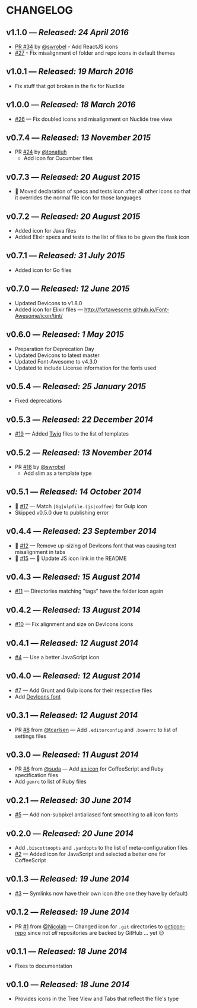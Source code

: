 # CHANGELOG

## **v1.1.0** &mdash; *Released: 24 April 2016*

* [PR #34](https://github.com/lee-dohm/file-type-icons/pull/34) by [@swrobel](https://github.com/swrobel) - Add ReactJS icons
* [#27](https://github.com/lee-dohm/file-type-icons/issues/27) - Fix misalignment of folder and repo icons in default themes

## **v1.0.1** &mdash; *Released: 19 March 2016*

* Fix stuff that got broken in the fix for Nuclide

## **v1.0.0** &mdash; *Released: 18 March 2016*

* [#26](https://github.com/lee-dohm/file-type-icons/issues/26) &mdash; Fix doubled icons and misalignment on Nuclide tree view

## **v0.7.4** &mdash; *Released: 13 November 2015*

* PR [#24](https://github.com/lee-dohm/file-type-icons/pull/24) by [@tonatiuh](https://github.com/tonatiuh)
    * Add icon for Cucumber files

## **v0.7.3** &mdash; *Released: 20 August 2015*

* :bug: Moved declaration of specs and tests icon after all other icons so that it overrides the normal file icon for those languages

## **v0.7.2** &mdash; *Released: 20 August 2015*

* Added icon for Java files
* Added Elixir specs and tests to the list of files to be given the flask icon

## **v0.7.1** &mdash; *Released: 31 July 2015*

* Added icon for Go files

## **v0.7.0** &mdash; *Released: 12 June 2015*

* Updated Devicons to v1.8.0
* Added icon for Elixir files &mdash; http://fortawesome.github.io/Font-Awesome/icon/tint/

## **v0.6.0** &mdash; *Released: 1 May 2015*

* Preparation for Deprecation Day
* Updated Devicons to latest master
* Updated Font-Awesome to v4.3.0
* Updated to include License information for the fonts used

## **v0.5.4** &mdash; *Released: 25 January 2015*

* Fixed deprecations

## **v0.5.3** &mdash; *Released: 22 December 2014*

* [#19](https://github.com/lee-dohm/file-type-icons/issues/19) &mdash; Added [Twig](http://twig.sensiolabs.org) files to the list of templates

## **v0.5.2** &mdash; *Released: 13 November 2014*

* PR [#18](https://github.com/lee-dohm/file-type-icons/pull/18) by [@swrobel](https://github.com/swrobel)
    * Add slim as a template type

## **v0.5.1** &mdash; *Released: 14 October 2014*

* :bug: [#17](https://github.com/lee-dohm/file-type-icons/issues/15) &mdash; Match `[Gg]ulpfile.(js|coffee)` for Gulp icon
* Skipped v0.5.0 due to publishing error

## **v0.4.4** &mdash; *Released: 23 September 2014*

* :bug: [#12](https://github.com/lee-dohm/file-type-icons/issues/15) &mdash; Remove up-sizing of DevIcons font that was causing text misalignment in tabs
* :bug: [#15](https://github.com/lee-dohm/file-type-icons/issues/15) &mdash; :memo: Update JS icon link in the README

## **v0.4.3** &mdash; *Released: 15 August 2014*

* [#11](https://github.com/lee-dohm/file-type-icons/issues/11) &mdash; Directories matching "tags" have the folder icon again

## **v0.4.2** &mdash; *Released: 13 August 2014*

* [#10](https://github.com/lee-dohm/file-type-icons/issues/10) &mdash; Fix alignment and size on DevIcons icons

## **v0.4.1** &mdash; *Released: 12 August 2014*

* [#4](https://github.com/lee-dohm/file-type-icons/issues/4) &mdash; Use a better JavaScript icon

## **v0.4.0** &mdash; *Released: 12 August 2014*

* [#7](https://github.com/lee-dohm/file-type-icons/issues/7) &mdash; Add Grunt and Gulp icons for their respective files
* Add [DevIcons font](http://vorillaz.github.io/devicons/#/main)

## **v0.3.1** &mdash; *Released: 12 August 2014*

* PR [#8](https://github.com/lee-dohm/file-type-icons/pull/8) from [@tcarlsen](https://github.com/tcarlsen) &mdash; Add `.editorconfig` and `.bowerrc` to list of settings files

## **v0.3.0** &mdash; *Released: 11 August 2014*

* PR [#6](https://github.com/lee-dohm/file-type-icons/pull/6) from [@suda](https://github.com/suda) &mdash; Add [an icon](http://fortawesome.github.io/Font-Awesome/icon/flask/) for CoffeeScript and Ruby specification files
* Add `gemrc` to list of Ruby files

## **v0.2.1** &mdash; *Released: 30 June 2014*

* [#5](https://github.com/lee-dohm/file-type-icons/issues/5) &mdash; Add non-subpixel antialiased font smoothing to all icon fonts

## **v0.2.0** &mdash; *Released: 20 June 2014*

* Add `.biscottoopts` and `.yardopts` to the list of meta-configuration files
* [#2](https://github.com/lee-dohm/file-type-icons/issues/2) &mdash; Added icon for JavaScript and selected a better one for CoffeeScript

## **v0.1.3** &mdash; *Released: 19 June 2014*

* [#3](https://github.com/lee-dohm/file-type-icons/issues/3) &mdash; Symlinks now have their own icon (the one they have by default)

## **v0.1.2** &mdash; *Released: 19 June 2014*

* PR [#1](https://github.com/lee-dohm/file-type-icons/pull/1) from [@Nicolab](https://github.com/Nicolab) &mdash; Changed icon for `.git` directories to [octicon-repo](http://octicons.github.com/icon/repo/) since not *all* repositories are backed by GitHub ... yet :wink:

## **v0.1.1** &mdash; *Released: 18 June 2014*

* Fixes to documentation

## **v0.1.0** &mdash; *Released: 18 June 2014*

* Provides icons in the Tree View and Tabs that reflect the file's type
